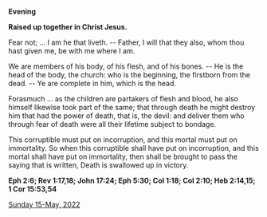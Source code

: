 **Evening**

**Raised up together in Christ Jesus.**
 
Fear not; ... I am he that liveth. -- Father, I will that they also, whom thou hast given me, be with me where I am.
 
We are members of his body, of his flesh, and of his bones. -- He is the head of the body, the church: who is the beginning, the firstborn from the dead. -- Ye are complete in him, which is the head.
 
Forasmuch ... as the children are partakers of flesh and blood, he also himself likewise took part of the same; that through death he might destroy him that had the power of death, that is, the devil: and deliver them who through fear of death were all their lifetime subject to bondage.
 
This corruptible must put on incorruption, and this mortal must put on immortality. So when this corruptible shall have put on incorruption, and this mortal shall have put on immortality, then shall be brought to pass the saying that is written, Death is swallowed up in victory.  

**Eph 2:6; Rev 1:17,18; John 17:24; Eph 5:30; Col 1:18; Col 2:10; Heb 2:14,15; 1 Cor 15:53,54**

[Sunday 15-May, 2022](https://t.me/daily_light)
